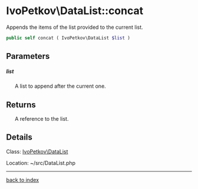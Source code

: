 # IvoPetkov\DataList::concat

Appends the items of the list provided to the current list.

```php
public self concat ( IvoPetkov\DataList $list )
```

## Parameters

##### list

&nbsp;&nbsp;&nbsp;&nbsp;&nbsp;&nbsp;A list to append after the current one.

## Returns

&nbsp;&nbsp;&nbsp;&nbsp;&nbsp;&nbsp;A reference to the list.

## Details

Class: [IvoPetkov\DataList](ivopetkov.datalist.class.md)

Location: ~/src/DataList.php

---

[back to index](index.md)

